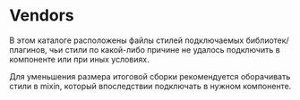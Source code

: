 # Vendors

В этом каталоге расположены файлы стилей подключаемых библиотек/плагинов, чьи стили по какой-либо причине не удалось подключить в компоненте или при иных условиях.

Для уменьшения размера итоговой сборки рекомендуется оборачивать стили в mixin, который впоследствии подключать в нужном компоненте.

